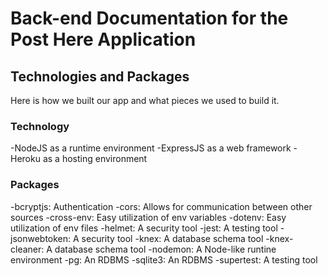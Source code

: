 # Back-end Documentation for the Post Here Application

## Technologies and Packages
Here is how we built our app and what pieces we used to build it.

### Technology
-NodeJS as a runtime environment
-ExpressJS as a web framework
-Heroku as a hosting environment

### Packages
-bcryptjs: Authentication
-cors: Allows for communication between other sources
-cross-env: Easy utilization of env variables
-dotenv: Easy utilization of env files
-helmet: A security tool
-jest: A testing tool
-jsonwebtoken: A security tool
-knex: A database schema tool
-knex-cleaner: A database schema tool
-nodemon: A Node-like runtine environment 
-pg: An RDBMS
-sqlite3: An RDBMS
-supertest: A testing tool
